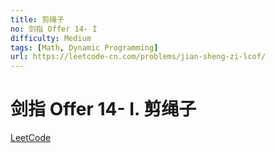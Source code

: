 ```yaml
---
title: 剪绳子
no: 剑指 Offer 14- I
difficulty: Medium
tags: [Math, Dynamic Programming]
url: https://leetcode-cn.com/problems/jian-sheng-zi-lcof/
---
```


# 剑指 Offer 14- I. 剪绳子

[LeetCode](https://leetcode-cn.com/problems/jian-sheng-zi-lcof/)

